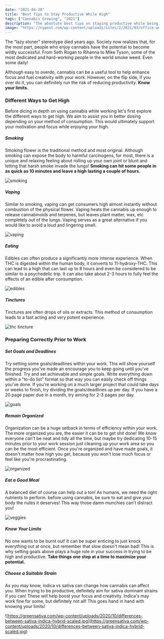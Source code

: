 ```yaml
---
date: "2021-04-28"
title: "Best Tips to Stay Productive While High"
tags: ["Cannabis Growing", "2021"]
description: "The absolute best tips on staying productive while being high."
image: "https://nypost.com/wp-content/uploads/sites/2/2021/03/office-weed.jpg?quality=80&strip=all&w=618&h=410&crop=1"
---
```


The “lazy stoner” stereotype died years ago. Society now realizes that, for the most part, people who enjoy cannabis have the potential to become wildly successful. From Seth Rogan to Rihanna to Mike Tyson, some of the most dedicated and hard-working people in the world smoke weed. Even some daily!

Although easy to overdo, cannabis can be a useful tool to help enhance focus and fuel creativity with your work. However, on the flip side, if you over do it, you can definitely run the risk of reducing productivity. **Know your limits.**

### Different Ways to Get High

Before dicing in depth on using cannabis while working let's first explore the different ways to get high. We aim to assist you in better dosing depending on your method of consumption. This would ultimately support your motivation and focus while enjoying your high.

##### Smoking

Smoking flower is the traditional method and most original. Although smoking can expose the body to harmful carcinogens, for most, there is a unique and relaxing feeling about rolling up your own joint or blunt and letting that harsh smoke invade the lungs! **Smoking can hit some people in as quick as 10 minutes and leave a high lasting a couple of hours.**

![smoking](https://2rdnmg1qbg403gumla1v9i2h-wpengine.netdna-ssl.com/wp-content/uploads/sites/3/2020/04/smokeMarijuanaCOVID-1175698729-770x533-1-745x490.jpg)

##### Vaping

Similar to smoking, vaping can get consumers high almost instantly without combustion of the physical flower. Vaping heats the cannabis up enough to release cannabinoids and terpenes, but leaves plant matter, wax, etc completely out of the lungs. Vaping serves as a great alternative if you would like to avoid a loud and lingering smell.

![vaping](https://pyxis.nymag.com/v1/imgs/52a/2e4/f28decfd0d57a747f33ace5ce857ca9ae7-26-vaping-pen.rsocial.w1200.jpg)

##### Eating

Edibles can often produce a significantly more intense experience. When THC is digested within the human body, it converts to 11-hydroxy-THC. This can lead to a high that can last up to 8 hours and even be considered to be similar to a psychedelic trip. It can also take about 2-3 hours to fully feel the effects of an edible after consumption.

![edibles](https://assets3.thrillist.com/v1/image/1383511/1200x600/scale;)

##### Tinctures

Tinctures are often drops of oils or extracts. This method of consumption leads to a fast acting and very potent experience.

![thc tincture](https://rosettewellness.com/wp-content/uploads/2019/10/Rosette-Wellness-Canabis-Tinctures-Core.png)

### Preparing Correctly Prior to Work

##### Set Goals and Deadlines

Try setting some goals/deadlines within your work. This will show yourself the progress you've made an encourage you to keep going until you've finished. Try and set achievable and simple goals. Write everything down within a "to-do list" format so that way you can easily check off things you've done. If you're working on a much larger project that could take days or weeks to finish, try dividing the goals/deadlines up per day. If you have a 20 page paper due in a month, try aiming for 2-3 pages per day.

![goals](https://s3.amazonaws.com/media.eremedia.com/uploads/2017/05/SMART-goals-target-700x467.jpg)

##### Remain Organized

Organization can be a huge setback in terms of efficiency within your work. The more organized you are, the easier it can be to get shit done! We know everyone can't be neat and tidy all the time, but maybe try dedicating 10-15 minutes prior to your work session just cleaning up your work area so you can be the most efficient. Once you're organized and have made goals, it doesn't matter how high you get, because you won't lose much focus or feel like you're procrastinating.

![organized](http://bbgupta.com/wp-content/uploads/2018/01/shutterstock_382125727-800x523.jpg)

##### Eat a Good Meal

A balanced diet of course can help out a ton! As humans, we need the right nutrients to perform. before using cannabis, be sure to eat and give your body the nutes it deserves! This way those damn munchies can't distract you!

![veggies](https://www.communitycare.com/DynamicFile/National-Nutrition-Month-Article-1200x600.png)

##### Know Your Limits

No one wants to be burnt out! It can be super enticing to just knock everything out at once, but remember that slow doesn't mean bad! This is why setting goals above plays a huge role in your success in trying to be high and productive. **Take things one step at a time to maximize your potential.**

##### Choose a Suitable Strain

As you may know, indica vs sativa can change how cannabis can affect you. When trying to be productive, definitely aim for sativa dominant strains if you can! These will help boost your focus and creativity. Indica's may work fine for some, but definitely not all! This goes hand in hand with knowing your limits!

![https://greensativa.com/wp-content/uploads/2020/10/differences-between-sativa-indica-hybrid-scaled.jpg](https://greensativa.com/wp-content/uploads/2020/10/differences-between-sativa-indica-hybrid-scaled.jpg)
